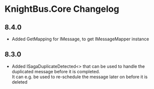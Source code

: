 # KnightBus.Core Changelog

## 8.4.0
* Added GetMapping for IMessage, to get IMessageMapper instance

## 8.3.0
* Added ISagaDuplicateDetected<> that can be used to handle the duplicated message before it is completed.  
    It can e.g. be used to re-schedule the message later on before it is deleted
